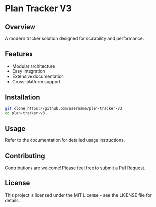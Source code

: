 # Plan Tracker V3

## Overview
A modern tracker solution designed for scalability and performance.

## Features
- Modular architecture
- Easy integration
- Extensive documentation
- Cross-platform support

## Installation
```bash
git clone https://github.com/username/plan-tracker-v3
cd plan-tracker-v3
```

## Usage
Refer to the documentation for detailed usage instructions.

## Contributing
Contributions are welcome! Please feel free to submit a Pull Request.

## License
This project is licensed under the MIT License - see the LICENSE file for details.